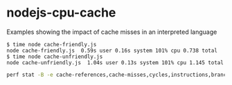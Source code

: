 # nodejs-cpu-cache

Examples showing the impact of cache misses in an interpreted language

```console
$ time node cache-friendly.js
node cache-friendly.js  0.59s user 0.16s system 101% cpu 0.738 total
$ time node cache-unfriendly.js
node cache-unfriendly.js  1.04s user 0.13s system 101% cpu 1.145 total
```

```sh
perf stat -B -e cache-references,cache-misses,cycles,instructions,branches,fault -- node --interpreted-frames-native-stack --perf-basic-prof cache-unfriendly.js
```
